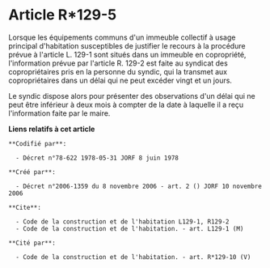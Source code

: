 # Article R*129-5

Lorsque les équipements communs d'un immeuble collectif à usage principal d'habitation susceptibles de justifier le recours à
la procédure prévue à l'article L. 129-1 sont situés dans un immeuble en copropriété, l'information prévue par l'article R.
129-2 est faite au syndicat des copropriétaires pris en la personne du syndic, qui la transmet aux copropriétaires dans un
délai qui ne peut excéder vingt et un jours.

Le syndic dispose alors pour présenter des observations d'un délai qui ne peut être inférieur à deux mois à compter de la
date à laquelle il a reçu l'information faite par le maire.

**Liens relatifs à cet article**

	**Codifié par**:

	  - Décret n°78-622 1978-05-31 JORF 8 juin 1978

	**Créé par**:

	  - Décret n°2006-1359 du 8 novembre 2006 - art. 2 () JORF 10 novembre 2006

	**Cite**:

	  - Code de la construction et de l'habitation L129-1, R129-2
	  - Code de la construction et de l'habitation. - art. L129-1 (M)

	**Cité par**:

	  - Code de la construction et de l'habitation. - art. R*129-10 (V)
